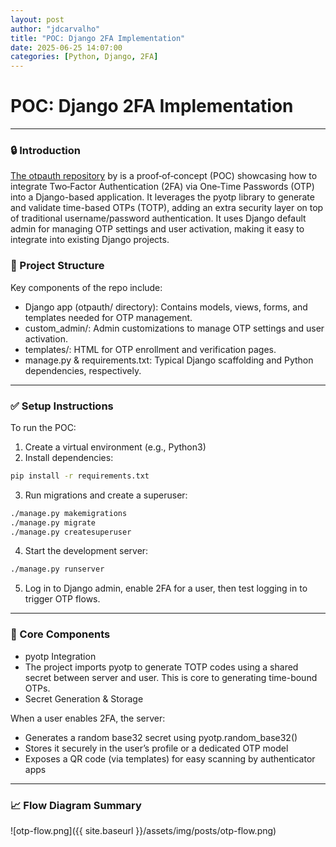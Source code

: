 ```yaml
---
layout: post
author: "jdcarvalho"
title: "POC: Django 2FA Implementation"
date: 2025-06-25 14:07:00
categories: [Python, Django, 2FA]
---
```


# POC: Django 2FA Implementation

---

### 🔒 Introduction

[The otpauth repository](https://github.com/jdcarvalho/otpauth) by is a proof‑of‑concept (POC) showcasing how to integrate Two‑Factor Authentication (2FA) via One‑Time Passwords (OTP) into a Django-based application. It leverages the pyotp library to generate and validate time-based OTPs (TOTP), adding an extra security layer on top of traditional username/password authentication.
It uses Django default admin for managing OTP settings and user activation, making it easy to integrate into existing Django projects.

### 📁 Project Structure

Key components of the repo include:
* Django app (otpauth/ directory): Contains models, views, forms, and templates needed for OTP management.
* custom_admin/: Admin customizations to manage OTP settings and user activation.
* templates/: HTML for OTP enrollment and verification pages.
* manage.py & requirements.txt: Typical Django scaffolding and Python dependencies, respectively.

---

### ✅ Setup Instructions

To run the POC:
1.	Create a virtual environment (e.g., Python3)
2. Install dependencies:

```bash
pip install -r requirements.txt
```
3. Run migrations and create a superuser:

```bash
./manage.py makemigrations
./manage.py migrate
./manage.py createsuperuser
```
4. Start the development server:

```bash
./manage.py runserver
```

5. Log in to Django admin, enable 2FA for a user, then test logging in to trigger OTP flows.

---

### 🧩 Core Components

- pyotp Integration
- The project imports pyotp to generate TOTP codes using a shared secret between server and user. This is core to generating time-bound OTPs.
- Secret Generation & Storage

When a user enables 2FA, the server:
- Generates a random base32 secret using pyotp.random_base32()
- Stores it securely in the user’s profile or a dedicated OTP model
- Exposes a QR code (via templates) for easy scanning by authenticator apps

---

### 📈 Flow Diagram Summary
![otp-flow.png]({{ site.baseurl }}/assets/img/posts/otp-flow.png)
